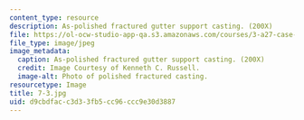 ```yaml
---
content_type: resource
description: As-polished fractured gutter support casting. (200X)
file: https://ol-ocw-studio-app-qa.s3.amazonaws.com/courses/3-a27-case-studies-in-forensic-metallurgy-fall-2007/d9cbdfacc3d33fb5cc96ccc9e30d3887_7-3.jpg
file_type: image/jpeg
image_metadata:
  caption: As-polished fractured gutter support casting. (200X)
  credit: Image Courtesy of Kenneth C. Russell.
  image-alt: Photo of polished fractured casting.
resourcetype: Image
title: 7-3.jpg
uid: d9cbdfac-c3d3-3fb5-cc96-ccc9e30d3887
---
```

